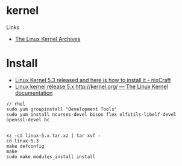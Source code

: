 # kernel

Links

* [The Linux Kernel Archives](https://www.kernel.org/)

# Install

* [Linux Kernel 5.3 released and here is how to install it - nixCraft](https://www.cyberciti.biz/linux-news/linux-kernel-5-3-released-and-here-is-how-to-install-it/)
* [Linux kernel release 5.x <http://kernel.org/> — The Linux Kernel documentation](https://www.kernel.org/doc/html/latest/admin-guide/README.html#configuring-the-kernel)

```
// rhel
sudo yum groupinstall "Development Tools"
sudo yum install ncurses-devel bison flex elfutils-libelf-devel openssl-devel bc


xz -cd linux-5.x.tar.xz | tar xvf -
cd linux-5.3
make defconfig
make
sudo make modules_install install
```

